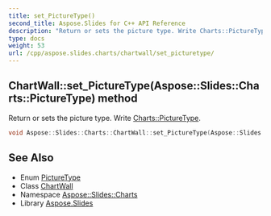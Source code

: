 ```yaml
---
title: set_PictureType()
second_title: Aspose.Slides for C++ API Reference
description: "Return or sets the picture type. Write Charts::PictureType."
type: docs
weight: 53
url: /cpp/aspose.slides.charts/chartwall/set_picturetype/
---
```

## ChartWall::set_PictureType(Aspose::Slides::Charts::PictureType) method


Return or sets the picture type. Write [Charts::PictureType](../../picturetype/).

```cpp
void Aspose::Slides::Charts::ChartWall::set_PictureType(Aspose::Slides::Charts::PictureType value) override
```

## See Also

* Enum [PictureType](../picturetype/)
* Class [ChartWall](./)
* Namespace [Aspose::Slides::Charts](../)
* Library [Aspose.Slides](../../)